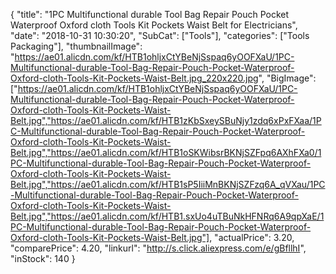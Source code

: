 {
	"title": "1PC Multifunctional durable Tool Bag Repair Pouch Pocket Waterproof Oxford cloth Tools Kit Pockets Waist Belt for Electricians",
	"date": "2018-10-31 10:30:20",
	"SubCat": ["Tools"],
	"categories": ["Tools Packaging"],
	"thumbnailImage": "https://ae01.alicdn.com/kf/HTB1ohljxCtYBeNjSspaq6yOOFXaU/1PC-Multifunctional-durable-Tool-Bag-Repair-Pouch-Pocket-Waterproof-Oxford-cloth-Tools-Kit-Pockets-Waist-Belt.jpg_220x220.jpg",
	"BigImage": ["https://ae01.alicdn.com/kf/HTB1ohljxCtYBeNjSspaq6yOOFXaU/1PC-Multifunctional-durable-Tool-Bag-Repair-Pouch-Pocket-Waterproof-Oxford-cloth-Tools-Kit-Pockets-Waist-Belt.jpg","https://ae01.alicdn.com/kf/HTB1zKbSxeySBuNjy1zdq6xPxFXaa/1PC-Multifunctional-durable-Tool-Bag-Repair-Pouch-Pocket-Waterproof-Oxford-cloth-Tools-Kit-Pockets-Waist-Belt.jpg","https://ae01.alicdn.com/kf/HTB1oSKWibsrBKNjSZFpq6AXhFXa0/1PC-Multifunctional-durable-Tool-Bag-Repair-Pouch-Pocket-Waterproof-Oxford-cloth-Tools-Kit-Pockets-Waist-Belt.jpg","https://ae01.alicdn.com/kf/HTB1sP5IiiMnBKNjSZFzq6A_qVXau/1PC-Multifunctional-durable-Tool-Bag-Repair-Pouch-Pocket-Waterproof-Oxford-cloth-Tools-Kit-Pockets-Waist-Belt.jpg","https://ae01.alicdn.com/kf/HTB1.sxUo4uTBuNkHFNRq6A9qpXaE/1PC-Multifunctional-durable-Tool-Bag-Repair-Pouch-Pocket-Waterproof-Oxford-cloth-Tools-Kit-Pockets-Waist-Belt.jpg"],
	"actualPrice": 3.20,
	"comparePrice": 4.20,
	"linkurl": "http://s.click.aliexpress.com/e/gBfllhI",
	"inStock": 140
}
